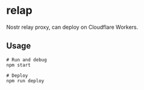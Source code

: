 # relap

Nostr relay proxy, can deploy on Cloudflare Workers.

## Usage

```
# Run and debug
npm start

# Deploy
npm run deploy
```
